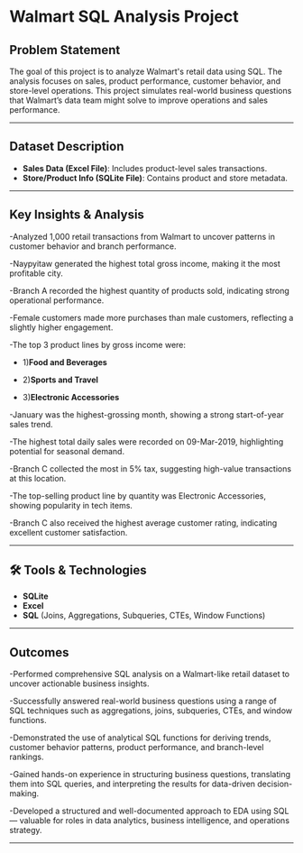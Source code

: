 #  Walmart SQL Analysis Project

##  Problem Statement

The goal of this project is to analyze Walmart's retail data using SQL. The analysis focuses on sales, product performance, customer behavior, and store-level operations. This project simulates real-world business questions that Walmart’s data team might solve to improve operations and sales performance.

---

## Dataset Description

- **Sales Data (Excel File)**: Includes product-level sales transactions.
- **Store/Product Info (SQLite File)**: Contains product and store metadata.

---

## Key Insights & Analysis
-Analyzed 1,000 retail transactions from Walmart to uncover patterns in customer behavior and branch performance.

-Naypyitaw generated the highest total gross income, making it the most profitable city.

-Branch A recorded the highest quantity of products sold, indicating strong operational performance.

-Female customers made more purchases than male customers, reflecting a slightly higher engagement.

-The top 3 product lines by gross income were:

- 1)**Food and Beverages**

- 2)**Sports and Travel**

- 3)**Electronic Accessories**

-January was the highest-grossing month, showing a strong start-of-year sales trend.

-The highest total daily sales were recorded on 09-Mar-2019, highlighting potential for seasonal demand.

-Branch C collected the most in 5% tax, suggesting high-value transactions at this location.

-The top-selling product line by quantity was Electronic Accessories, showing popularity in tech items.

-Branch C also received the highest average customer rating, indicating excellent customer satisfaction.


---

## 🛠 Tools & Technologies

- **SQLite**
- **Excel**
- **SQL** (Joins, Aggregations, Subqueries, CTEs, Window Functions)

---

##  Outcomes

-Performed comprehensive SQL analysis on a Walmart-like retail dataset to uncover actionable business insights.

-Successfully answered real-world business questions using a range of SQL techniques such as aggregations, joins, subqueries, CTEs, and window functions.

-Demonstrated the use of analytical SQL functions for deriving trends, customer behavior patterns, product performance, and branch-level rankings.

-Gained hands-on experience in structuring business questions, translating them into SQL queries, and interpreting the results for data-driven decision-making.

-Developed a structured and well-documented approach to EDA using SQL — valuable for roles in data analytics, business intelligence, and operations strategy.

---


